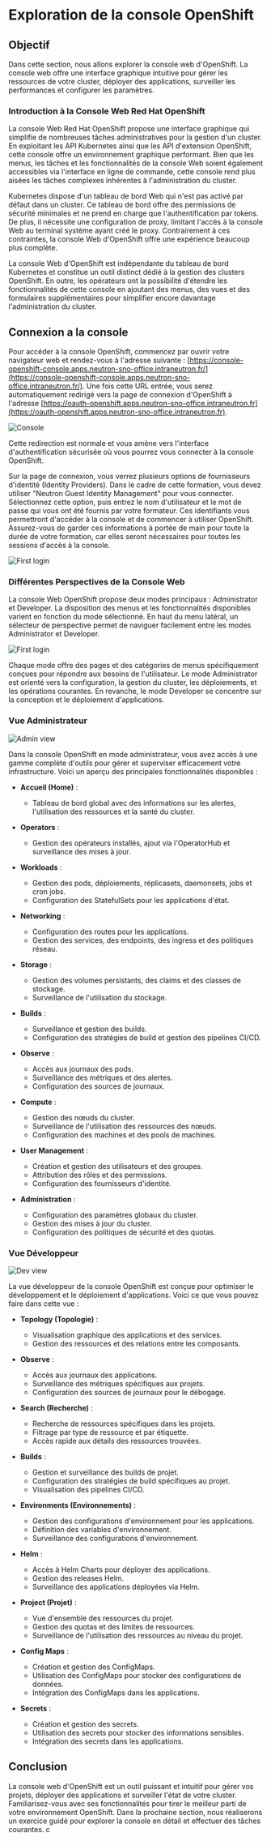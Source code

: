 # Exploration de la console OpenShift

## Objectif

Dans cette section, nous allons explorer la console web d'OpenShift. La console web offre une interface graphique intuitive pour gérer les ressources de votre cluster, déployer des applications, surveiller les performances et configurer les paramètres.

### Introduction à la Console Web Red Hat OpenShift

La console Web Red Hat OpenShift propose une interface graphique qui simplifie de nombreuses tâches administratives pour la gestion d'un cluster. En exploitant les API Kubernetes ainsi que les API d'extension OpenShift, cette console offre un environnement graphique performant. Bien que les menus, les tâches et les fonctionnalités de la console Web soient également accessibles via l'interface en ligne de commande, cette console rend plus aisées les tâches complexes inhérentes à l'administration du cluster.

Kubernetes dispose d'un tableau de bord Web qui n'est pas activé par défaut dans un cluster. Ce tableau de bord offre des permissions de sécurité minimales et ne prend en charge que l'authentification par tokens. De plus, il nécessite une configuration de proxy, limitant l'accès à la console Web au terminal système ayant créé le proxy. Contrairement à ces contraintes, la console Web d'OpenShift offre une expérience beaucoup plus complète.

La console Web d'OpenShift est indépendante du tableau de bord Kubernetes et constitue un outil distinct dédié à la gestion des clusters OpenShift. En outre, les opérateurs ont la possibilité d'étendre les fonctionnalités de cette console en ajoutant des menus, des vues et des formulaires supplémentaires pour simplifier encore davantage l'administration du cluster.

## Connexion a la console

Pour accéder à la console OpenShift, commencez par ouvrir votre navigateur web et rendez-vous à l'adresse suivante : [https://console-openshift-console.apps.neutron-sno-office.intraneutron.fr/](https://console-openshift-console.apps.neutron-sno-office.intraneutron.fr/). Une fois cette URL entrée, vous serez automatiquement redirigé vers la page de connexion d'OpenShift à l'adresse [https://oauth-openshift.apps.neutron-sno-office.intraneutron.fr](https://oauth-openshift.apps.neutron-sno-office.intraneutron.fr).

![Console](./images/console.png)

Cette redirection est normale et vous amène vers l'interface d'authentification sécurisée où vous pourrez vous connecter à la console OpenShift.

Sur la page de connexion, vous verrez plusieurs options de fournisseurs d'identité (Identity Providers). Dans le cadre de cette formation, vous devez utiliser "Neutron Guest Identity Management" pour vous connecter. Sélectionnez cette option, puis entrez le nom d'utilisateur et le mot de passe qui vous ont été fournis par votre formateur. Ces identifiants vous permettront d'accéder à la console et de commencer à utiliser OpenShift. Assurez-vous de garder ces informations à portée de main pour toute la durée de votre formation, car elles seront nécessaires pour toutes les sessions d'accès à la console.

![First login](./images/first_login.png)

### Différentes Perspectives de la Console Web

La console Web OpenShift propose deux modes principaux : Administrator et Developer. La disposition des menus et les fonctionnalités disponibles varient en fonction du mode sélectionné. En haut du menu latéral, un sélecteur de perspective permet de naviguer facilement entre les modes Administrator et Developer.

![First login](./images/view.png)

Chaque mode offre des pages et des catégories de menus spécifiquement conçues pour répondre aux besoins de l'utilisateur. Le mode Administrator est orienté vers la configuration, la gestion du cluster, les déploiements, et les opérations courantes. En revanche, le mode Developer se concentre sur la conception et le déploiement d'applications.

### Vue Administrateur

![Admin view](./images/admin_view.png)

Dans la console OpenShift en mode administrateur, vous avez accès à une gamme complète d'outils pour gérer et superviser efficacement votre infrastructure. Voici un aperçu des principales fonctionnalités disponibles :

- **Accueil (Home)** :
  - Tableau de bord global avec des informations sur les alertes, l'utilisation des ressources et la santé du cluster.

- **Operators** :
  - Gestion des opérateurs installés, ajout via l'OperatorHub et surveillance des mises à jour.

- **Workloads** :
  - Gestion des pods, déploiements, réplicasets, daemonsets, jobs et cron jobs.
  - Configuration des StatefulSets pour les applications d'état.

- **Networking** :
  - Configuration des routes pour les applications.
  - Gestion des services, des endpoints, des ingress et des politiques réseau.

- **Storage** :
  - Gestion des volumes persistants, des claims et des classes de stockage.
  - Surveillance de l'utilisation du stockage.

- **Builds** :
  - Surveillance et gestion des builds.
  - Configuration des stratégies de build et gestion des pipelines CI/CD.

- **Observe** :
  - Accès aux journaux des pods.
  - Surveillance des métriques et des alertes.
  - Configuration des sources de journaux.

- **Compute** :
  - Gestion des nœuds du cluster.
  - Surveillance de l'utilisation des ressources des nœuds.
  - Configuration des machines et des pools de machines.

- **User Management** :
  - Création et gestion des utilisateurs et des groupes.
  - Attribution des rôles et des permissions.
  - Configuration des fournisseurs d'identité.

- **Administration** :
  - Configuration des paramètres globaux du cluster.
  - Gestion des mises à jour du cluster.
  - Configuration des politiques de sécurité et des quotas.

### Vue Développeur

![Dev view](./images/dev_view.png)

La vue développeur de la console OpenShift est conçue pour optimiser le développement et le déploiement d'applications. Voici ce que vous pouvez faire dans cette vue :

- **Topology (Topologie)** :
    - Visualisation graphique des applications et des services.
    - Gestion des ressources et des relations entre les composants.

- **Observe** :
  - Accès aux journaux des applications.
  - Surveillance des métriques spécifiques aux projets.
  - Configuration des sources de journaux pour le débogage.

- **Search (Recherche)** :
  - Recherche de ressources spécifiques dans les projets.
  - Filtrage par type de ressource et par étiquette.
  - Accès rapide aux détails des ressources trouvées.

- **Builds** :
  - Gestion et surveillance des builds de projet.
  - Configuration des stratégies de build spécifiques au projet.
  - Visualisation des pipelines CI/CD.

- **Environments (Environnements)** :
  - Gestion des configurations d'environnement pour les applications.
  - Définition des variables d'environnement.
  - Surveillance des configurations d'environnement.

- **Helm** :
  - Accès à Helm Charts pour déployer des applications.
  - Gestion des releases Helm.
  - Surveillance des applications déployées via Helm.

- **Project (Projet)** :
  - Vue d'ensemble des ressources du projet.
  - Gestion des quotas et des limites de ressources.
  - Surveillance de l'utilisation des ressources au niveau du projet.

- **Config Maps** :
  - Création et gestion des ConfigMaps.
  - Utilisation des ConfigMaps pour stocker des configurations de données.
  - Intégration des ConfigMaps dans les applications.

- **Secrets** :
  - Création et gestion des secrets.
  - Utilisation des secrets pour stocker des informations sensibles.
  - Intégration des secrets dans les applications.

## Conclusion

La console web d'OpenShift est un outil puissant et intuitif pour gérer vos projets, déployer des applications et surveiller l'état de votre cluster. Familiarisez-vous avec ses fonctionnalités pour tirer le meilleur parti de votre environnement OpenShift. Dans la prochaine section, nous réaliserons un exercice guidé pour explorer la console en détail et effectuer des tâches courantes.
c
